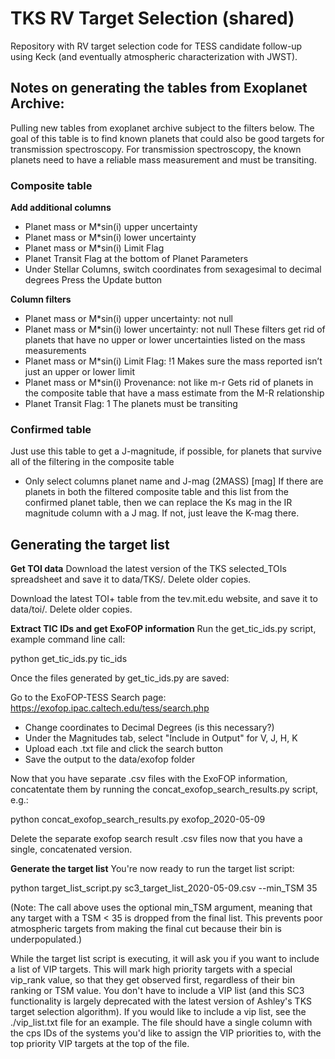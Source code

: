 # TKS RV Target Selection (shared)
Repository with RV target selection code for TESS candidate follow-up using Keck (and eventually atmospheric characterization with JWST).

## Notes on generating the tables from Exoplanet Archive:
Pulling new tables from exoplanet archive subject to the filters below. The goal of this table is to find known planets that could also be good targets for transmission spectroscopy. For transmission spectroscopy, the known planets need to have a reliable mass measurement and must be transiting.

### Composite table
**Add additional columns**
- Planet mass or M*sin(i) upper uncertainty
- Planet mass or M*sin(i) lower uncertainty
- Planet mass or M*sin(i) Limit Flag
- Planet Transit Flag at the bottom of Planet Parameters
- Under Stellar Columns, switch coordinates from sexagesimal to decimal degrees
Press the Update button

**Column filters**
- Planet mass or M*sin(i) upper uncertainty: not null
- Planet mass or M*sin(i) lower uncertainty: not null
These filters get rid of planets that have no upper or lower uncertainties listed on the mass measurements
- Planet mass or M*sin(i) Limit Flag: !1
Makes sure the mass reported isn’t just an upper or lower limit
- Planet mass or M*sin(i) Provenance: not like m-r
Gets rid of planets in the composite table that have a mass estimate from the M-R relationship
- Planet Transit Flag: 1
The planets must be transiting

### Confirmed table
Just use this table to get a J-magnitude, if possible, for planets that survive all of the filtering in the composite table
- Only select columns planet name and J-mag (2MASS) [mag]
If there are planets in both the filtered composite table and this list from the confirmed planet table, then we can replace the Ks mag in the IR magnitude column with a J mag. If not, just leave the K-mag there.

## Generating the target list

**Get TOI data**
Download the latest version of the TKS selected_TOIs spreadsheet and save it to data/TKS/.
Delete older copies.

Download the latest TOI+ table from the tev.mit.edu website, and save it to data/toi/.
Delete older copies.

**Extract TIC IDs and get ExoFOP information**
Run the get_tic_ids.py script, example command line call:

  python get_tic_ids.py tic_ids

Once the files generated by get_tic_ids.py are saved:

Go to the ExoFOP-TESS Search page: https://exofop.ipac.caltech.edu/tess/search.php
- Change coordinates to Decimal Degrees (is this necessary?)
- Under the Magnitudes tab, select "Include in Output" for V, J, H, K
- Upload each .txt file and click the search button
- Save the output to the data/exofop folder

Now that you have separate .csv files with the ExoFOP information, concatentate them by
running the concat_exofop_search_results.py script, e.g.:

  python concat_exofop_search_results.py exofop_2020-05-09

Delete the separate exofop search result .csv files now that you have a single,
concatenated version.

**Generate the target list**
You're now ready to run the target list script:

  python target_list_script.py sc3_target_list_2020-05-09.csv --min_TSM 35

(Note: The call above uses the optional min_TSM argument, meaning that any target
  with a TSM < 35 is dropped from the final list. This prevents poor atmospheric
  targets from making the final cut because their bin is underpopulated.)

While the target list script is executing, it will ask you if you want to include
a list of VIP targets. This will mark high priority targets with a special vip_rank
value, so that they get observed first, regardless of their bin ranking or TSM value.
You don't have to include a VIP list (and this SC3 functionality is largely deprecated
with the latest version of Ashley's TKS target selection algorithm). If you would
like to include a vip list, see the ./vip_list.txt file for an example. The file should
have a single column with the cps IDs of the systems you'd like to assign the VIP
priorities to, with the top priority VIP targets at the top of the file.
